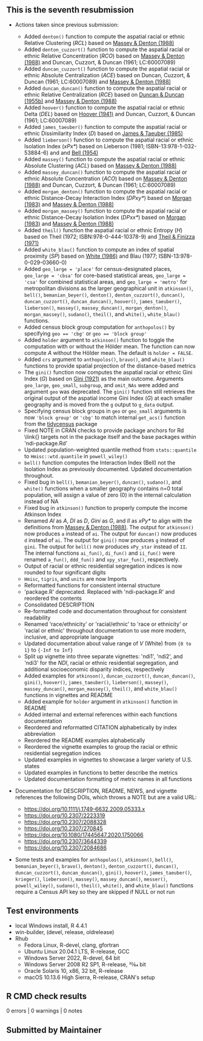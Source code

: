 ## This is the seventh resubmission

* Actions taken since previous submission:
  * Added `denton()` function to compute the aspatial racial or ethnic Relative Clustering (*RCL*) based on [Massey & Denton (1988)](https://doi.org/10.1093/sf/67.2.281)
  * Added `denton_cuzzort()` function to compute the aspatial racial or ethnic Relative Concentration (*RCO*) based on [Massey & Denton (1988)](https://doi.org/10.1093/sf/67.2.281) and Duncan, Cuzzort, & Duncan (1961; LC:60007089)
  * Added `duncan_cuzzort()` function to compute the aspatial racial or ethnic Absolute Centralization (*ACE*) based on Duncan, Cuzzort, & Duncan (1961; LC:60007089) and [Massey & Denton (1988)](https://doi.org/10.1093/sf/67.2.281)
  * Added `duncan_duncan()` function to compute the aspatial racial or ethnic Relative Centralization (*RCE*) based on [Duncan & Duncan (1955b)](https://doi.org/10.1086/221609) and [Massey & Denton (1988)](https://doi.org/10.1093/sf/67.2.281)
  * Added `hoover()` function to compute the aspatial racial or ethnic Delta (*DEL*) based on [Hoover (1941)](https://doi.org/10.1017/S0022050700052980) and Duncan, Cuzzort, & Duncan (1961; LC:60007089)
  * Added `james_taeuber()` function to compute the aspatial racial or ethnic Dissimilarity Index (*D*) based on [James & Taeuber (1985)](https://doi.org/10.2307/270845)
  * Added `lieberson()` function to compute the aspatial racial or ethnic Isolation Index (_xPx\*_) based on Lieberson (1981; ISBN-13:978-1-032-53884-6) and and [Bell (1954)](https://doi.org/10.2307/2574118)
  * Added `massey()` function to compute the aspatial racial or ethnic Absolute Clustering (*ACL*) based on [Massey & Denton (1988)](https://doi.org/10.1093/sf/67.2.281)
  * Added `massey_duncan()` function to compute the aspatial racial or ethnic Absolute Concentration (*ACO*) based on [Massey & Denton (1988)](https://doi.org/10.1093/sf/67.2.281) and Duncan, Cuzzort, & Duncan (1961; LC:60007089)
  * Added `morgan_denton()` function to compute the aspatial racial or ethnic Distance-Decay Interaction Index (_DPxy\*_) based on [Morgan (1983)](https://www.jstor.org/stable/20001935) and [Massey & Denton (1988)](https://doi.org/10.1093/sf/67.2.281)
  * Added `morgan_massey()` function to compute the aspatial racial or ethnic Distance-Decay Isolation Index (_DPxx\*_) based on [Morgan (1983)](https://www.jstor.org/stable/20001935) and [Massey & Denton (1988)](https://doi.org/10.1093/sf/67.2.281)
  * Added `theil()` function the aspatial racial or ethnic Entropy (*H*) based on Theil (1972; ISBN:978-0-444-10378-9) and [Theil & Finizza (1971)](https://doi.org/110.1080/0022250X.1971.9989795)
  * Added `white_blau()` function to compute an index of spatial proximity (*SP*) based on [White (1986)](https://doi.org/10.2307/3644339) and Blau (1977; ISBN-13:978-0-029-03660-0)
  * Added `geo_large = 'place'` for census-designated places, `geo_large = 'cbsa'` for core-based statistical areas, `geo_large = 'csa'` for combined statistical areas, and `geo_large = 'metro'` for metropolitan divisions as the larger geographical unit in `atkinson()`, `bell()`, `bemanian_beyer()`, `denton()`, `denton_cuzzort()`, `duncan()`, `duncan_cuzzort()`, `duncan_duncan()`, `hoover()`, `james_taeuber()`, `lieberson()`, `massey()`, `massey_duncan()`, `morgan_denton()`, `morgan_massey()`, `sudano()`, `theil()`, and `white()`, `white_blau()` functions.
  * Added census block group computation for `anthopolos()` by specifying `geo == 'cbg'` or `geo == 'block group'`
  * Added `holder` argument to `atkinson()` function to toggle the computation with or without the Hölder mean. The function can now compute *A* without the Hölder mean. The default is `holder = FALSE`.
  * Added `crs` argument to `anthopolos()`, `bravo()`, and `white_blau()` functions to provide spatial projection of the distance-based metrics
  * The `gini()` function now computes the aspatial racial or ethnic Gini Index (*G*) based on [Gini (1921)](https://doi.org/10.2307/2223319) as the main outcome. Arguments `geo_large`, `geo_small`, `subgroup`, and `omit_NAs` were added and argument `geo` was deprecated. The `gini()` function still retrieves the original output of the aspatial income Gini Index (*G*) at each smaller geography and is moved from the `g` output to `g_data` output.
  * Specifying census block groups in `geo` or `geo_small` arguments is now `'block group'` or `'cbg'` to match internal `get_acs()` function from the [tidycensus](https://CRAN.R-project.org/package=tidycensus) package
  * Fixed NOTE in CRAN checks to provide package anchors for Rd \link{} targets not in the package itself and the base packages  within 'ndi-package.Rd'
  * Updated population-weighted quantile method from `stats::quantile` to `Hmisc::wtd.quantile` in `powell_wiley()`
  * `bell()` function computes the Interaction Index (Bell) not the Isolation Index as previously documented. Updated documentation throughout.
  * Fixed bug in `bell()`, `bemanian_beyer()`, `duncan()`, `sudano()`, and `white()` functions when a smaller geography contains n=0 total population, will assign a value of zero (0) in the internal calculation instead of NA
  * Fixed bug in `atkinson()` function to properly compute the income Atkinson Index
  * Renamed *AI* as *A*, *DI* as *D*, *Gini* as *G*, and *II* as _xPy\*_ to align with the definitions from [Massey & Denton (1988)](https://doi.org/10.1093/sf/67.2.281). The output for `atkinson()` now produces `a` instead of `ai`. The output for `duncan()` now produces `d` instead of `ai`. The output for `gini()` now produces `g` instead of `gini`. The output for `bell()` now produces `xPy_star` instead of `II`. The internal functions `ai_fun()`, `di_fun()` and `ii_fun()` were renamed `a_fun()`, `ddd_fun()` and `xpy_star_fun()`, respectively.
  * Output of racial or ethnic residential segregation indices is now rounded to four significant digits
  * `Hmisc`, `tigris`, and `units` are now Imports
  * Reformatted functions for consistent internal structure
  * 'package.R' deprecated. Replaced with 'ndi-package.R' and reordered the contents
  * Consolidated DESCRIPTION
  * Re-formatted code and documentation throughout for consistent readability
  * Renamed 'race/ethnicity' or 'racial/ethnic' to 'race or ethnicity' or 'racial or ethnic' throughout documentation to use more modern, inclusive, and appropriate language
  * Updated documentation about value range of *V* (White) from `{0 to 1}` to `{-Inf to Inf}`
  * Split up vignette into three separate vignettes: 'ndi1', 'ndi2', and 'ndi3' for the *NDI*, racial or ethnic residential segregation, and additional socioeconomic disparity indices, respectively
  * Added examples for `atkinson()`, `duncan_cuzzort()`, `duncan_duncan()`, `gini()`, `hoover()`, `james_taeuber()`, `lieberson()`, `massey()`, `massey_duncan()`, `morgan_massey()`,  `theil()`, and `white_blau()` functions in vignettes and README
  * Added example for `holder` argument in `atkinson()` function in README
  * Added internal and external references within each functions documentation
  * Reordered and reformatted CITATION alphabetically by index abbreviation
  * Reordered the README examples alphabetically
  * Reordered the vignette examples to group the racial or ethnic residential segregation indices
  * Updated examples in vignettes to showcase a larger variety of U.S. states
  * Updated examples in functions to better describe the metrics
  * Updated documentation formatting of metric names in all functions

* Documentation for DESCRIPTION, README, NEWS, and vignette references the following DOIs, which throws a NOTE but are a valid URL:
  * <https://doi.org/10.1111/j.1749-6632.2009.05333.x>
  * <https://doi.org/10.2307/2223319>
  * <https://doi.org/10.2307/2088328>
  * <https://doi.org/10.2307/270845>
  * <https://doi.org/10.1080/17445647.2020.1750066>
  * <https://doi.org/10.2307/3644339>
  * <https://doi.org/10.2307/2084686>
  
* Some tests and examples for `anthopolos()`, `atkinson()`, `bell()`, `bemanian_beyer()`, `bravo()`, `denton()`, `denton_cuzzort()`, `duncan()`, `duncan_cuzzort()`, `duncan_duncan()`, `gini()`, `hoover()`, `james_taeuber()`, `krieger()`, `lieberson()`, `massey()`, `massey_duncan()`, `messer()`, `powell_wiley()`, `sudano()`, `theil()`, `white()`, and `white_blau()` functions require a Census API key so they are skipped if NULL or not run

## Test environments
* local Windows install, R 4.4.1
* win-builder, (devel, release, oldrelease)
* Rhub
  * Fedora Linux, R-devel, clang, gfortran
  * Ubuntu Linux 20.04.1 LTS, R-release, GCC
  * Windows Server 2022, R-devel, 64 bit
  * Windows Server 2008 R2 SP1, R-release, 32⁄64 bit
  * Oracle Solaris 10, x86, 32 bit, R-release
  * macOS 10.13.6 High Sierra, R-release, CRAN's setup

## R CMD check results
0 errors | 0 warnings | 0 notes

## Submitted by Maintainer

